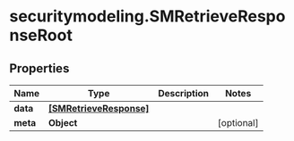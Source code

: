 # securitymodeling.SMRetrieveResponseRoot

## Properties

Name | Type | Description | Notes
------------ | ------------- | ------------- | -------------
**data** | [**[SMRetrieveResponse]**](SMRetrieveResponse.md) |  | 
**meta** | **Object** |  | [optional] 


